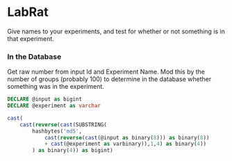 LabRat
======

Give names to your experiments, and test for whether or not something is in that experiment.

### In the Database ###

Get raw number from input Id and Experiment Name. Mod this by the number of groups (probably 100) to determine in the database whether something was in the experiment.

``` SQL
DECLARE @input as bigint
DECLARE @experiment as varchar

cast(
    cast(reverse(cast(SUBSTRING(
        hashbytes('md5',
            cast(reverse(cast(@input as binary(8))) as binary(8))
            + cast(@experiment as varbinary)),1,4) as binary(4))
        ) as binary(4)) as bigint)
```
